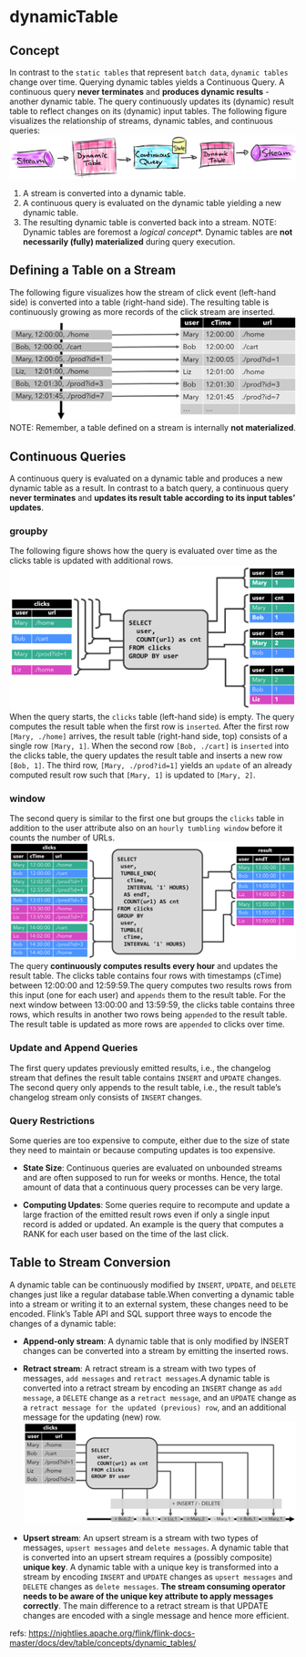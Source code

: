 # dynamicTable


## Concept

In contrast to the `static tables` that represent `batch data`, `dynamic tables` change over time.
Querying dynamic tables yields a Continuous Query. A continuous query **never terminates** and **produces dynamic results** - another dynamic table. The query continuously updates its (dynamic) result table to reflect changes on its (dynamic) input tables.
The following figure visualizes the relationship of streams, dynamic tables, and continuous queries:
![](./pyflink_sql_dynamicTable/1.png)
1. A stream is converted into a dynamic table.
2. A continuous query is evaluated on the dynamic table yielding a new dynamic table.
3. The resulting dynamic table is converted back into a stream.
NOTE: Dynamic tables are foremost a *logical concept**. Dynamic tables are **not necessarily (fully) materialized** during query execution.

## Defining a Table on a Stream
The following figure visualizes how the stream of click event (left-hand side) is converted into a table (right-hand side). The resulting table is continuously growing as more records of the click stream are inserted.
![](./pyflink_sql_dynamicTable/2.png)
NOTE: Remember, a table defined on a stream is internally **not materialized**.


## Continuous Queries


A continuous query is evaluated on a dynamic table and produces a new dynamic table as a result. In contrast to a batch query, a continuous query **never terminates** and **updates its result table according to its input tables’ updates**.


### groupby
The following figure shows how the query is evaluated over time as the clicks table is updated with additional rows.
![](./pyflink_sql_dynamicTable/3.png)
When the query starts, the `clicks` table (left-hand side) is empty.
The query computes the result table when the first row is `inserted`. After the first row `[Mary, ./home]` arrives, the result table (right-hand side, top) consists of a single row `[Mary, 1]`.
When the second row `[Bob, ./cart]` is `inserted` into the clicks table, the query updates the result table and inserts a new row `[Bob, 1]`.
The third row, `[Mary, ./prod?id=1]` yields an `update` of an already computed result row such that `[Mary, 1]` is updated to `[Mary, 2]`.


### window
The second query is similar to the first one but groups the `clicks` table in addition to the user attribute also on an `hourly tumbling window` before it counts the number of URLs.
![](./pyflink_sql_dynamicTable/4.png)
The query **continuously computes results every hour** and updates the result table.
The clicks table contains four rows with timestamps (cTime) between 12:00:00 and 12:59:59.The query computes two results rows from this input (one for each user) and `appends` them to the result table.
For the next window between 13:00:00 and 13:59:59, the clicks table contains three rows, which results in another two rows being `appended` to the result table.
The result table is updated as more rows are `appended` to clicks over time.

### Update and Append Queries
The first query updates previously emitted results, i.e., the changelog stream that defines the result table contains `INSERT` and `UPDATE` changes.
The second query only appends to the result table, i.e., the result table’s changelog stream only consists of `INSERT` changes.


### Query Restrictions
Some queries are too expensive to compute, either due to the size of state they need to maintain or because computing updates is too expensive.

- **State Size**: Continuous queries are evaluated on unbounded streams and are often supposed to run for weeks or months. Hence, the total amount of data that a continuous query processes can be very large. 

- **Computing Updates**: Some queries require to recompute and update a large fraction of the emitted result rows even if only a single input record is added or updated.  An example is the query that computes a RANK for each user based on the time of the last click. 


## Table to Stream Conversion
A dynamic table can be continuously modified by `INSERT`, `UPDATE`, and `DELETE` changes just like a regular database table.When converting a dynamic table into a stream or writing it to an external system, these changes need to be encoded. Flink’s Table API and SQL support three ways to encode the changes of a dynamic table:

- **Append-only stream**: A dynamic table that is only modified by INSERT changes can be converted into a stream by emitting the inserted rows.

- **Retract stream**: A retract stream is a stream with two types of messages, `add messages` and `retract messages`.A dynamic table is converted into a retract stream by encoding an `INSERT` change as `add message`, a `DELETE` change as a `retract message`, and an `UPDATE` change as a `retract message for the updated (previous) row`, and an additional message for the updating (new) row.
![](./pyflink_sql_dynamicTable/5.png)

- **Upsert stream**: An upsert stream is a stream with two types of messages, `upsert messages` and `delete messages`. A dynamic table that is converted into an upsert stream requires a (possibly composite) **unique key**. A dynamic table with a unique key is transformed into a stream by encoding `INSERT` and `UPDATE` changes as `upsert messages` and `DELETE` changes as `delete messages`. **The stream consuming operator needs to be aware of the unique key attribute to apply messages correctly**. The main difference to a retract stream is that UPDATE changes are encoded with a single message and hence more efficient. 


refs:
https://nightlies.apache.org/flink/flink-docs-master/docs/dev/table/concepts/dynamic_tables/
